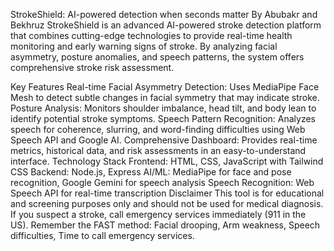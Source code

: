 StrokeShield: AI-powered detection when seconds matter By Abubakr and Bekhruz
StrokeShield is an advanced AI-powered stroke detection platform that combines cutting-edge technologies to provide real-time health monitoring and early warning signs of stroke. By analyzing facial asymmetry, posture anomalies, and speech patterns, the system offers comprehensive stroke risk assessment.

Key Features
Real-time Facial Asymmetry Detection: Uses MediaPipe Face Mesh to detect subtle changes in facial symmetry that may indicate stroke.
Posture Analysis: Monitors shoulder imbalance, head tilt, and body lean to identify potential stroke symptoms.
Speech Pattern Recognition: Analyzes speech for coherence, slurring, and word-finding difficulties using Web Speech API and Google AI.
Comprehensive Dashboard: Provides real-time metrics, historical data, and risk assessments in an easy-to-understand interface.
Technology Stack
Frontend: HTML, CSS, JavaScript with Tailwind CSS
Backend: Node.js, Express
AI/ML: MediaPipe for face and pose recognition, Google Gemini for speech analysis
Speech Recognition: Web Speech API for real-time transcription
Disclaimer
This tool is for educational and screening purposes only and should not be used for medical diagnosis. If you suspect a stroke, call emergency services immediately (911 in the US). Remember the FAST method: Facial drooping, Arm weakness, Speech difficulties, Time to call emergency services.